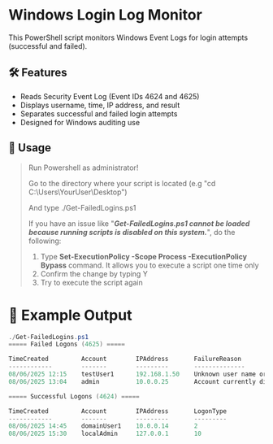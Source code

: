 # Windows Login Log Monitor

This PowerShell script monitors Windows Event Logs for login attempts (successful and failed).

## 🛠 Features

- Reads Security Event Log (Event IDs 4624 and 4625)
- Displays username, time, IP address, and result
- Separates successful and failed login attempts
- Designed for Windows auditing use

## 🚀 Usage

> Run Powershell as administrator!
>
> Go to the directory where your script is located (e.g "cd C:\Users\YourUser\Desktop")
>
> And type ./Get-FailedLogins.ps1
>
> If you have an issue like "**_Get-FailedLogins.ps1 cannot be loaded because running scripts is disabled on this system._**", do the following:
>   1. Type **Set-ExecutionPolicy -Scope Process -ExecutionPolicy Bypass** command. It allows you to execute a script one time only
>   2. Confirm the change by typing Y
>   3. Try to execute the script again
>
> 

# 🧪 Example Output
```powershell
./Get-FailedLogins.ps1
===== Failed Logons (4625) =====

TimeCreated         Account        IPAddress       FailureReason
------------        -------        ---------       --------------
08/06/2025 12:15    testUser1      192.168.1.50    Unknown user name or bad password.
08/06/2025 13:04    admin          10.0.0.25       Account currently disabled.

===== Successful Logons (4624) =====

TimeCreated         Account        IPAddress       LogonType
------------        -------        ---------       ---------
08/06/2025 14:45    domainUser1    10.0.0.14       2
08/06/2025 15:30    localAdmin     127.0.0.1       10

```
